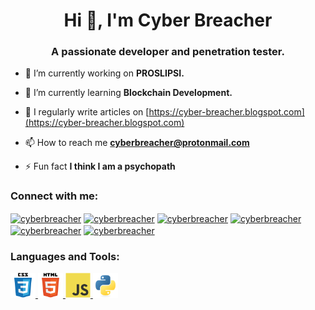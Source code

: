 <h1 align="center">Hi 👋, I'm Cyber Breacher</h1>
<h3 align="center">A passionate developer and penetration tester.</h3>

- 🔭 I’m currently working on **PROSLIPSI.**

- 🌱 I’m currently learning **Blockchain Development.**

- 📝 I regularly write articles on [https://cyber-breacher.blogspot.com](https://cyber-breacher.blogspot.com)

- 📫 How to reach me **cyberbreacher@protonmail.com**

- ⚡ Fun fact **I think I am a psychopath**

<h3 align="left">Connect with me:</h3>
<p align="left">
<a href="https://twitter.com/cyberbreacher" target="blank"><img align="center" src="https://raw.githubusercontent.com/rahuldkjain/github-profile-readme-generator/neutral-icons/src/images/icons/Social/twitter.svg" alt="cyberbreacher" height="30" width="40" /></a>
<a href="https://linkedin.com/in/cyberbreacher" target="blank"><img align="center" src="https://raw.githubusercontent.com/rahuldkjain/github-profile-readme-generator/neutral-icons/src/images/icons/Social/linked-in-alt.svg" alt="cyberbreacher" height="30" width="40" /></a>
<a href="https://fb.com/cyberbreacher" target="blank"><img align="center" src="https://raw.githubusercontent.com/rahuldkjain/github-profile-readme-generator/neutral-icons/src/images/icons/Social/facebook.svg" alt="cyberbreacher" height="30" width="40" /></a>
<a href="https://instagram.com/cyberbreacher" target="blank"><img align="center" src="https://raw.githubusercontent.com/rahuldkjain/github-profile-readme-generator/neutral-icons/src/images/icons/Social/instagram.svg" alt="cyberbreacher" height="30" width="40" /></a>
<a href="https://medium.com/cyberbreacher" target="blank"><img align="center" src="https://raw.githubusercontent.com/rahuldkjain/github-profile-readme-generator/neutral-icons/src/images/icons/Social/medium.svg" alt="cyberbreacher" height="30" width="40" /></a>
<a href="https://www.youtube.com/c/cyberbreacher" target="blank"><img align="center" src="https://raw.githubusercontent.com/rahuldkjain/github-profile-readme-generator/neutral-icons/src/images/icons/Social/youtube.svg" alt="cyberbreacher" height="30" width="40" /></a>
</p>

<h3 align="left">Languages and Tools:</h3>
<p align="left"> <a href="https://www.w3schools.com/css/" target="_blank"> <img src="https://raw.githubusercontent.com/devicons/devicon/master/icons/css3/css3-original-wordmark.svg" alt="css3" width="40" height="40"/> </a> <a href="https://www.w3.org/html/" target="_blank"> <img src="https://raw.githubusercontent.com/devicons/devicon/master/icons/html5/html5-original-wordmark.svg" alt="html5" width="40" height="40"/> </a> <a href="https://developer.mozilla.org/en-US/docs/Web/JavaScript" target="_blank"> <img src="https://raw.githubusercontent.com/devicons/devicon/master/icons/javascript/javascript-original.svg" alt="javascript" width="40" height="40"/> </a> <a href="https://www.python.org" target="_blank"> <img src="https://raw.githubusercontent.com/devicons/devicon/master/icons/python/python-original.svg" alt="python" width="40" height="40"/> </a> </p>
